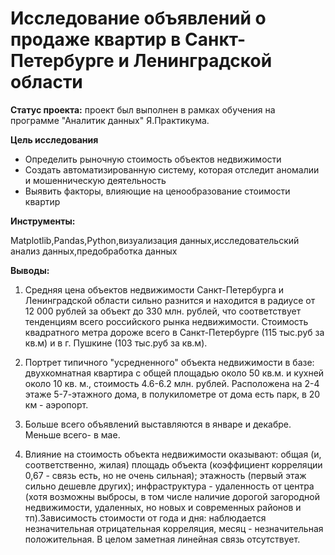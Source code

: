  # Исследование объявлений о продаже квартир в Санкт-Петербурге и Ленинградской области

**Статус проекта:**
проект был выполнен в рамках обучения на программе "Аналитик данных" Я.Практикума.

**Цель исследования**
* Определить рыночную стоимость объектов недвижимости
* Создать автоматизированную систему, которая отследит аномалии и мошенническую деятельность
* Выявить факторы, влияющие на ценообразование стоимости квартир

**Инструменты:**

Matplotlib,Pandas,Python,визуализация данных,исследовательский анализ данных,предобработка данных

**Выводы:**
1) Средняя цена объектов недвижимости Санкт-Петербурга и Ленинградской области сильно разнится и находится в радиусе от 12 000 рублей за объект до 330 млн. рублей, что соответствует тенденциям всего российского рынка недвижимости. Стоимость квадратного метра дороже всего в Санкт-Петербурге (115 тыс.руб за кв.м) и в г. Пушкине (103 тыс.руб за кв.м).

2) Портрет типичного "усредненного" объекта недвижимости в базе: двухкомнатная квартира с общей площадью около 50 кв.м. и кухней около 10 кв. м., стоимость 4.6-6.2 млн. рублей. Расположена на 2-4 этаже 5-7-этажного дома, в полукилометре от дома есть парк, в 20 км - аэропорт.

3) Больше всего объявлений выставляются в январе и декабре. Меньше всего- в мае.

4) Влияние на стоимость объекта недвижимости оказывают: общая (и, соответственно, жилая) площадь объекта (коэффициент корреляции 0,67 - связь есть, но не очень сильная); этажность (первый этаж сильно дешевле других); инфраструктура - удаленность от центра (хотя возможны выбросы, в том числе наличие дорогой загородной недвижимости, удаленных, но новых и современных районов и тп).Зависимость стоимости от года и дня: наблюдается незначительная отрицательная корреляция, месяц - незначительная положительная. В целом заметная линейная связь отсутствует.
